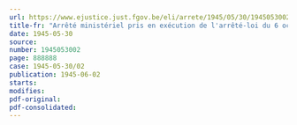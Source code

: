```yaml
---
url: https://www.ejustice.just.fgov.be/eli/arrete/1945/05/30/1945053002/justel
title-fr: "Arrêté ministériel pris en exécution de l'arrêté-loi du 6 octobre 1944, relatif aux billets de la Banque Nationale de Belgique et aux dépôts d'argent en monnaie nationale"
date: 1945-05-30
source:
number: 1945053002
page: 888888
case: 1945-05-30/02
publication: 1945-06-02
starts:
modifies:
pdf-original:
pdf-consolidated:
---
```


